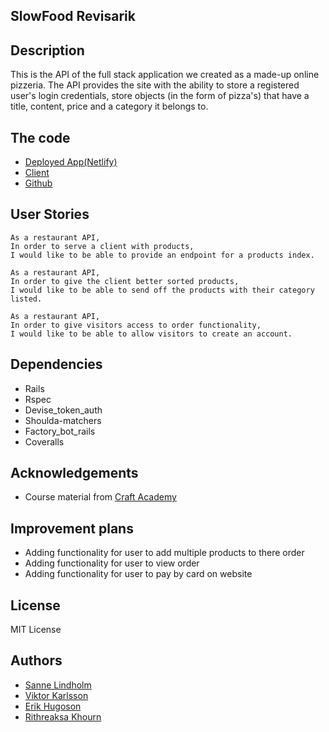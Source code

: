 ## SlowFood Revisarik

## Description
This is the API of the full stack application we created as a made-up online pizzeria. The API provides the site with the ability to store a registered user's login credentials, store objects (in the form of pizza's) that have a title, content, price and a category it belongs to. 

## The code
- [Deployed App(Netlify)](https://revisarik.netlify.app/)
- [Client](https://github.com/salindholm/slowfood_client_team1_october2020)
- [Github](https://github.com/salindholm/slowfood_api_team1_october2020)

## User Stories
```
As a restaurant API,
In order to serve a client with products,
I would like to be able to provide an endpoint for a products index.
```

```
As a restaurant API,
In order to give the client better sorted products,
I would like to be able to send off the products with their category listed.
```

```
As a restaurant API,
In order to give visitors access to order functionality,
I would like to be able to allow visitors to create an account.
```

## Dependencies
- Rails
- Rspec
- Devise_token_auth
- Shoulda-matchers
- Factory_bot_rails
- Coveralls

## Acknowledgements
- Course material from [Craft Academy](https://www.craftacademy.se/english/)

## Improvement plans
- Adding functionality for user to add multiple products to there order
- Adding functionality for user to view order
- Adding functionality for user to pay by card on website

## License
MIT License

## Authors
- [Sanne Lindholm](https://github.com/salindholm)
- [Viktor Karlsson](https://github.com/ViktorHek)
- [Erik Hugoson](https://github.com/Ehugo2000)
- [Rithreaksa Khourn](https://github.com/rithreaksa)
